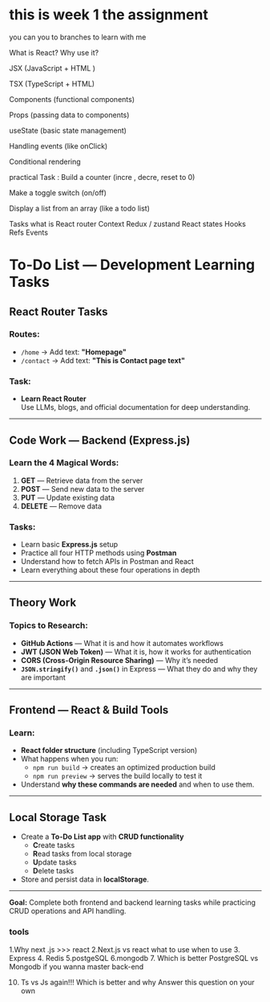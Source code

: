 # this is week 1  the assignment 

you can you to branches to learn with me

What is React? Why use it?

JSX (JavaScript + HTML )

TSX (TypeScript + HTML)

Components (functional components)

Props (passing data to components)

useState (basic state management)

Handling events (like onClick)

Conditional rendering




practical Task :
Build a counter (incre , decre, reset to 0)

Make a toggle switch (on/off)

Display a list from an array (like a todo list)

 Tasks
what is 
React router
Context 
Redux / zustand
React states
Hooks
Refs
Events

# To-Do List — Development Learning Tasks

## React Router Tasks
### Routes:
- `/home` → Add text: **"Homepage"**  
- `/contact` → Add text: **"This is Contact page text"**

### Task:
- **Learn React Router**  
  Use LLMs, blogs, and official documentation for deep understanding.

---

##  Code Work — Backend (Express.js)
### Learn the 4 Magical Words:
1. **GET** — Retrieve data from the server  
2. **POST** — Send new data to the server  
3. **PUT** — Update existing data  
4. **DELETE** — Remove data

### Tasks:
- Learn basic **Express.js** setup  
- Practice all four HTTP methods using **Postman**  
- Understand how to fetch APIs in Postman and React  
- Learn everything about these four operations in depth

---

##  Theory Work
### Topics to Research:
- **GitHub Actions** — What it is and how it automates workflows  
- **JWT (JSON Web Token)** — What it is, how it works for authentication  
- **CORS (Cross-Origin Resource Sharing)** — Why it’s needed  
- **`JSON.stringify()`** and **`.json()`** in Express — What they do and why they are important

---

##  Frontend — React & Build Tools
### Learn:
- **React folder structure** (including TypeScript version)  
- What happens when you run:
  - `npm run build` → creates an optimized production build  
  - `npm run preview` → serves the build locally to test it  
- Understand **why these commands are needed** and when to use them.

---

##  Local Storage Task
- Create a **To-Do List app** with **CRUD functionality**  
  - **C**reate tasks  
  - **R**ead tasks from local storage  
  - **U**pdate tasks  
  - **D**elete tasks  
- Store and persist data in **localStorage**.

---
 **Goal:** Complete both frontend and backend learning tasks while practicing CRUD operations and API handling.

### tools 
1.Why next .js >>> react
2.Next.js vs react what to use when to use 
3. Express 
4. Redis
5.postgeSQL
6.mongodb
7. Which is better PostgreSQL vs Mongodb 
if you wanna master back-end

10. Ts vs Js again!!!
Which is better and why 
Answer this question on your own



